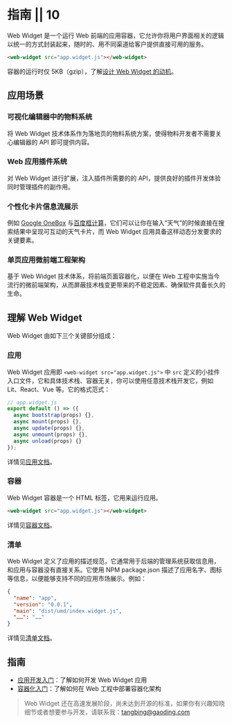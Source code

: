 # 指南 || 10

Web Widget 是一个运行 Web 前端的应用容器，它允许你将用户界面相关的逻辑以统一的方式封装起来，随时的、用不同渠道给客户提供直接可用的服务。

```html
<web-widget src="app.widget.js"></web-widget>
```

容器的运行时仅 5KB（gzip），了解[设计 Web Widget 的动机](../discover/about.md)。

## 应用场景

### 可视化编辑器中的物料系统

将 Web Widget 技术体系作为落地页的物料系统方案，使得物料开发者不需要关心编辑器的 API 即可提供内容。

### Web 应用插件系统

对 Web Widget 进行扩展，注入插件所需要的的 API，提供良好的插件开发体验同时管理插件的副作用。

### 个性化卡片信息流展示

例如 [Google OneBox](https://en.ryte.com/wiki/Google_OneBox) 与[百度框计算](https://baike.baidu.com/item/%E6%A1%86%E8%AE%A1%E7%AE%97/9541258)，它们可以让你在输入“天气”的时候直接在搜索结果中呈现可互动的天气卡片，而 Web Widget 应用具备这样动态分发要求的关键要素。

### 单页应用微前端工程架构

基于 Web Widget 技术体系，将前端页面容器化，以便在 Web 工程中实施当今流行的微前端架构，从而屏蔽技术栈变更带来的不稳定因素、确保软件具备长久的生命。

## 理解 Web Widget

Web Widget 由如下三个关键部分组成：

### 应用

Web Widget 应用即 `<web-widget src="app.widget.js">` 中 `src` 定义的小挂件入口文件，它和具体技术栈、容器无关，你可以使用任意技术栈开发它，例如 Lit、React、Vue 等。它的格式范式：

```js
// app.widget.js
export default () => ({
  async bootstrap(props) {},
  async mount(props) {},
  async update(props) {},
  async unmount(props) {},
  async unload(props) {}
});
```

详情见[应用文档](../docs/application/overview.md)。

### 容器

Web Widget 容器是一个 HTML 标签，它用来运行应用。

```html
<web-widget src="app.widget.js"></web-widget>
```

详情见[容器文档](../docs/container/overview.md)。

### 清单

Web Widget 定义了应用的描述规范，它通常用于后端的管理系统获取信息用，和应用与容器没有直接关系。它使用 NPM package.json 描述了应用名字、图标等信息，以便能够支持不同的应用市场展示。例如：

```json
{
  "name": "app",
  "version": "0.0.1",
  "main": "dist/umd/index.widget.js",
  "……": "……"
}
```

详情见[清单文档](../docs/manifest/overview.md)。

## 指南

* [应用开发入门](./developing/getting-started.md)：了解如何开发 Web Widget 应用
* [容器化入门](./architecture/getting-started.md)：了解如何在 Web 工程中部署容器化架构

> Web Widget 还在高速发展阶段，尚未达到开源的标准，如果你有兴趣知晓细节或者想要参与开发，请联系我：[tangbing@gaoding.com](mailto:tangbing@gaoding.com)